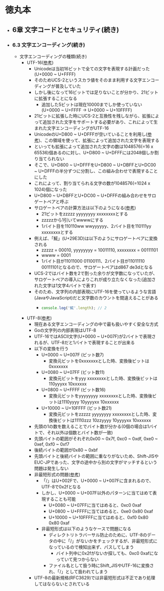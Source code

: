 # 徳丸本
- ## 6章 文字コードとセキュリティ(続き)
- ### 6.3 文字エンコーディング(続き)
	- 文字エンコーディングの種類(続き)
		- UTF-16([参考](https://www.tohoho-web.com/ex/charset.html#utf-16))
			- Unicodeは当初16ビットで全ての文字を表現する計画だった(U+0000 ~ U+FFFF)
			- そのためUCS-2というスカラ値をそのまま利用する文字エンコーディングが普及していた
			- しかし後になって16ビットでは足りないことが分かり、21ビットに拡張することになる
				- 追加した5ビットは現在10000までしか使っていない(U+0000 ~ U+FFFF → U+0000 ~ U+10FFFF)
			- 21ビットに拡張した時にUCS-2と互換性を残しながら、拡張によって追加された文字をサポートする必要があり、これによって生まれた文字エンコーディングがUTF-16
			- UnicodeのU+D800 ~ U+DFFFが空いていることを利用し([参考](https://ja.wikipedia.org/wiki/Unicode%E4%B8%80%E8%A6%A7_D000-DFFF))、この領域を使って、拡張によって追加された文字を表現する
			- といっても拡張によって追加された文字の数は1048576(=16 x 65536)個あるのに対し、U+D800 ~ U+DFFFには2048個しか割り当てられない
			- そこで、U+D800 ~ U+DFFFをU+D800 ~ U+DBFFとU+DC00 ~ U+DFFFの半分ずつに分割し、この組み合わせで表現することにした
			- これによって、割り当てられる文字の数が1048576(=1024 x 1024)個になった
			- U+D800 ~ U+DBFFとU+DC00 ~ U+DFFFの組み合わせをサロゲートペアと呼ぶ
			- サロゲートペアの計算方法は以下のようになる([参考](https://www.tohoho-web.com/ex/charset.html#surrogates))
				- 21ビットをzzzzz yyyyyyyy xxxxxxxxとする
				- zzzzzから1引いてwwwwにする
				- 1バイト目を110110ww wwyyyyyy、2バイト目を110111yy xxxxxxxxとする
			- 例えば、「𩸽」(U+29E3D)は以下のようにサロゲートペアに変換される
				- zzzzz = 00010, yyyyyyyy = 10011110, xxxxxxxx = 00111101
				- wwww = 0001
				- 1バイト目が11011000 01100111、2バイト目が11011110 00111101となるので、サロゲートペアはd867 de3dとなる
			- UCS-2ではバイト数を2で割った余りが文字数になっていたが、サロゲートペアの導入によりこれが成り立たなくなった(追加された文字は1文字4バイトで表す)
			- そのため、文字列の内部表現にUTF-16を使っているような言語(JavaやJavaScript)だと文字数のカウントを間違えることがある
				- ```javascript
				  console.log('𩸽'.length); // 2
				  ```
		- UTF-8([参考](https://www.tohoho-web.com/ex/charset.html#utf-8))
			- 現在ある文字エンコーディングの中で最も扱いやすく安全な方式
			- Goの文字列の内部表現はUTF-8
			- UTF-16ではASCII文字(U+0000 ~ U+007F)が2バイトで表現されるが、UTF-8だと1バイトで表現することが出来る
			- 以下の変換を行う
				- U+0000 ~ U+007F (ビット数7)
					- 変換元ビットを0xxxxxxxとした時、変換後ビットは0xxxxxxx
				- U+0080 ~ U+07FF (ビット数11)
					- 変換元ビットをyyy xxxxxxxxとした時、変換後ビットは110yyyxx 10xxxxxx
				- U+0800 ~ U+FFFF (ビット数16)
					- 変換元ビットをyyyyyyyy xxxxxxxxとした時、変換後ビットは1110yyyy 10yyyyxx 10xxxxxx
				- U+10000 ~ U+10FFFF (ビット数21)
					- 変換元ビットをzzzzz yyyyyyyy xxxxxxxxとした時、変換後ビットは11110zzz 10zzyyyy 10yyyyxx 10xxxxxx
			- 先頭の1の数を数えることでバイト数が分かる(0個の場合は1バイトで、それ以外は個数とバイト数が一致)
			- 先頭バイトの範囲がそれぞれ0x00 ~ 0x7f, 0xc0 ~ 0xdf, 0xe0 ~ 0xef, 0xf0 ~ 0xf7
			- 後続バイトの範囲が0x80 ~ 0xbf
			- 先頭バイトと後続バイトの範囲に重なりがないため、Shift-JISやEUC-JPであった、文字の途中から別の文字がマッチするという問題は発生しない
			- 非最短形式の問題([参考](https://gihyo.jp/admin/serial/01/charcode/0004))
				- 「/」はU+002Fで、U+0000 ~ U+007Fに含まれるので、UTF-8で0x2fとなる
				- しかし、U+0000 ~ U+007F以外のパターンに当てはめて表現することも可能
					- U+0080 ~ U+07FFに当てはめると、0xc0 0xaf
					- U+0800 ~ U+FFFFに当てはめると、0xe0 0x80 0xaf
					- U+10000 ~ U+10FFFFに当てはめると、0xf0 0x80 0x80 0xaf
				- 非最短形式は以下のようなケースで問題になる
					- ディレクトリトラバーサル防止のために、UTF-8のデータの中に「/」がないかをチェックするが、非最短形式になっているので検知出来ず、パスしてしまう
						- バイト列中に0x2fがないか探しても、0xc0 0xafになっていて見つからない
					- ファイル名として扱う時にShift_JISやUTF-16に変換され、「/」として扱われてしまう
			- UTF-8の最新規格(RFC3629)では非最短形式は不正であり処理してはならないとされている